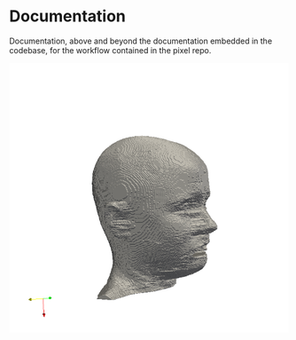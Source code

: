 # Documentation

Documentation, above and beyond the documentation embedded in the codebase, for the 
workflow contained in the pixel repo.



![animated skull and brain isosurface](https://github.com/autotwin/data/blob/main/figs/skull_brain_animation.gif) 


